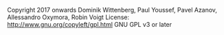 Copyright 2017 onwards Dominik Wittenberg, Paul Youssef, Pavel Azanov, Allessandro Oxymora, Robin Voigt
License: http://www.gnu.org/copyleft/gpl.html GNU GPL v3 or later
